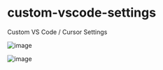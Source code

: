 # custom-vscode-settings
Custom VS Code / Cursor Settings

![image](https://github.com/user-attachments/assets/ae5bcdba-c778-4c02-9b7a-7293ad44cf1b)

![image](https://github.com/user-attachments/assets/d05070c2-6a93-449a-8ed5-4f49a63d6f30)
